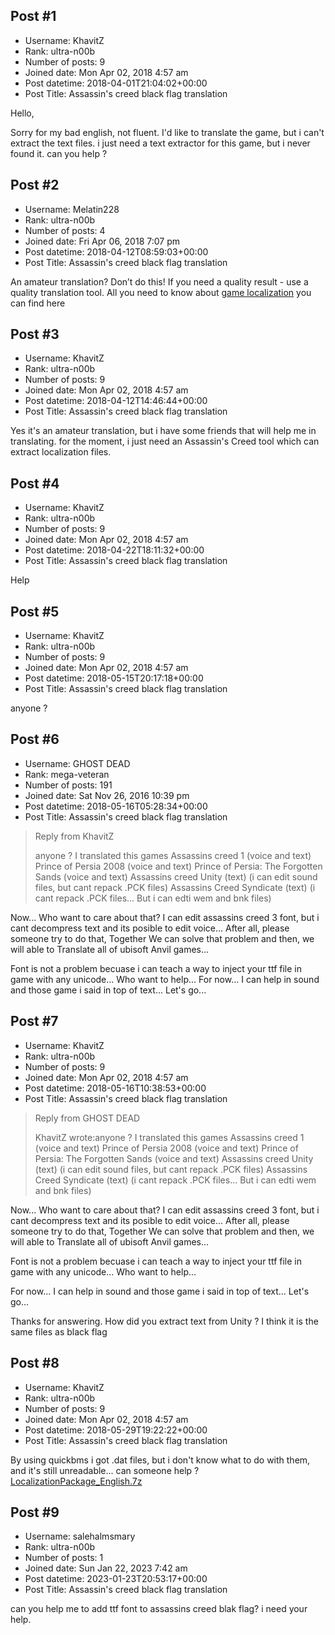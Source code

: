 ## Post #1
- Username: KhavitZ
- Rank: ultra-n00b
- Number of posts: 9
- Joined date: Mon Apr 02, 2018 4:57 am
- Post datetime: 2018-04-01T21:04:02+00:00
- Post Title: Assassin's creed black flag translation

Hello,

Sorry for my bad english, not fluent. I'd like to translate the game, but i can't extract the text files. i just need a text extractor for this game, but i never found it. can you help ?
## Post #2
- Username: Melatin228
- Rank: ultra-n00b
- Number of posts: 4
- Joined date: Fri Apr 06, 2018 7:07 pm
- Post datetime: 2018-04-12T08:59:03+00:00
- Post Title: Assassin's creed black flag translation

An amateur translation? Don’t do this! If you need a quality result - use a quality translation tool. All you need to know about [game localization](https://alconost.com/en/services/game-localization) you can find here
## Post #3
- Username: KhavitZ
- Rank: ultra-n00b
- Number of posts: 9
- Joined date: Mon Apr 02, 2018 4:57 am
- Post datetime: 2018-04-12T14:46:44+00:00
- Post Title: Assassin's creed black flag translation

Yes it's an amateur translation, but i have some friends that will help me in translating. for the moment, i just need an Assassin's Creed tool which can extract localization files.
## Post #4
- Username: KhavitZ
- Rank: ultra-n00b
- Number of posts: 9
- Joined date: Mon Apr 02, 2018 4:57 am
- Post datetime: 2018-04-22T18:11:32+00:00
- Post Title: Assassin's creed black flag translation

Help
## Post #5
- Username: KhavitZ
- Rank: ultra-n00b
- Number of posts: 9
- Joined date: Mon Apr 02, 2018 4:57 am
- Post datetime: 2018-05-15T20:17:18+00:00
- Post Title: Assassin's creed black flag translation

anyone ?
## Post #6
- Username: GHOST DEAD
- Rank: mega-veteran
- Number of posts: 191
- Joined date: Sat Nov 26, 2016 10:39 pm
- Post datetime: 2018-05-16T05:28:34+00:00
- Post Title: Assassin's creed black flag translation

> Reply from KhavitZ
>
> anyone ?
I translated this games
Assassins creed 1 (voice and text)
Prince of Persia 2008 (voice and text)
Prince of Persia: The Forgotten Sands (voice and text)
Assassins creed  Unity (text) (i can edit sound files,  but cant repack .PCK files)
Assassins Creed Syndicate (text) (i cant repack .PCK files... But i can edti wem and bnk files)

Now... Who want to care about that?
I can edit assassins creed 3 font, but i cant decompress text and  its posible to edit voice... After all, please someone try to do that, Together We can solve that problem and then, we will able to Translate all of ubisoft Anvil games...

Font is not a problem becuase i can teach a way to inject your ttf file in game with any unicode...
Who want to help...
For now... I can help in sound and those game i said in top of text...
Let's go...
## Post #7
- Username: KhavitZ
- Rank: ultra-n00b
- Number of posts: 9
- Joined date: Mon Apr 02, 2018 4:57 am
- Post datetime: 2018-05-16T10:38:53+00:00
- Post Title: Assassin's creed black flag translation

> Reply from GHOST DEAD
>
> KhavitZ wrote:anyone ?
I translated this games
Assassins creed 1 (voice and text)
Prince of Persia 2008 (voice and text)
Prince of Persia: The Forgotten Sands (voice and text)
Assassins creed  Unity (text) (i can edit sound files,  but cant repack .PCK files)
Assassins Creed Syndicate (text) (i cant repack .PCK files... But i can edti wem and bnk files)

Now... Who want to care about that?
I can edit assassins creed 3 font, but i cant decompress text and  its posible to edit voice... After all, please someone try to do that, Together We can solve that problem and then, we will able to Translate all of ubisoft Anvil games...

Font is not a problem becuase i can teach a way to inject your ttf file in game with any unicode...
Who want to help...

For now... I can help in sound and those game i said in top of text...
Let's go...

Thanks for answering. How did you extract text from Unity ? I think it is the same files as black flag
## Post #8
- Username: KhavitZ
- Rank: ultra-n00b
- Number of posts: 9
- Joined date: Mon Apr 02, 2018 4:57 am
- Post datetime: 2018-05-29T19:22:22+00:00
- Post Title: Assassin's creed black flag translation

By using quickbms i got .dat files, but i don't know what to do with them, and it's still unreadable... can someone help ?
[LocalizationPackage_English.7z](https://xentaxbackup.github.io/file/14404_LocalizationPackage_English.7z)
## Post #9
- Username: salehalmsmary
- Rank: ultra-n00b
- Number of posts: 1
- Joined date: Sun Jan 22, 2023 7:42 am
- Post datetime: 2023-01-23T20:53:17+00:00
- Post Title: Assassin's creed black flag translation

can you help me to add ttf font to assassins creed blak flag?
i need your help.
